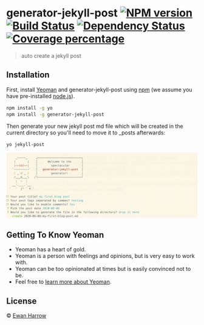 # generator-jekyll-post [![NPM version][npm-image]][npm-url] [![Build Status][travis-image]][travis-url] [![Dependency Status][daviddm-image]][daviddm-url] [![Coverage percentage][coveralls-image]][coveralls-url]
> auto create a jekyll post

## Installation

First, install [Yeoman](http://yeoman.io) and generator-jekyll-post using [npm](https://www.npmjs.com/) (we assume you have pre-installed [node.js](https://nodejs.org/)).

```bash
npm install -g yo
npm install -g generator-jekyll-post
```

Then generate your new jekyll post md file which will be created in the current directory so you'll need to move it to _posts afterwards:

```bash
yo jekyll-post
```
![jekyll post yeoman generator screenshot](Screenshot.png)

## Getting To Know Yeoman

 * Yeoman has a heart of gold.
 * Yeoman is a person with feelings and opinions, but is very easy to work with.
 * Yeoman can be too opinionated at times but is easily convinced not to be.
 * Feel free to [learn more about Yeoman](http://yeoman.io/).

## License

 © [Ewan Harrow](ewanharrow.com)


[npm-image]: https://badge.fury.io/js/generator-jekyll-post.svg
[npm-url]: https://npmjs.org/package/generator-jekyll-post
[travis-image]: https://travis-ci.com/eharrow/generator-jekyll-post.svg?branch=master
[travis-url]: https://travis-ci.com/eharrow/generator-jekyll-post
[daviddm-image]: https://david-dm.org/eharrow/generator-jekyll-post.svg?theme=shields.io
[daviddm-url]: https://david-dm.org/eharrow/generator-jekyll-post
[coveralls-image]: https://coveralls.io/repos/eharrow/generator-jekyll-post/badge.svg
[coveralls-url]: https://coveralls.io/r/eharrow/generator-jekyll-post
